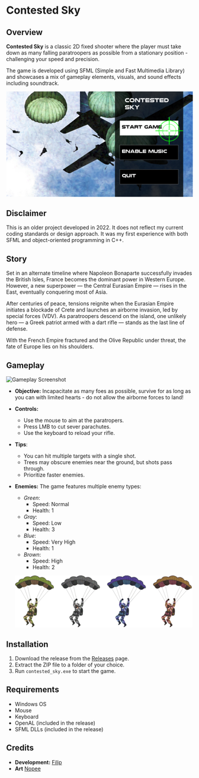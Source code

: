 # Contested Sky

## Overview
**Contested Sky** is a classic 2D fixed shooter where the player must take down as many falling paratroopers as possible from a stationary position - challenging your speed and precision. 

The game is developed using SFML (Simple and Fast Multimedia Library) and showcases a mix of gameplay elements, visuals, and sound effects including soundtrack.

![Main Menu](extras/menu.png)

## Disclaimer
This is an older project developed in 2022. It does not reflect my current coding standards or design approach. It was my first experience with both SFML and object-oriented programming in C++.

## Story
Set in an alternate timeline where Napoleon Bonaparte successfully invades the British Isles, France becomes the dominant power in Western Europe. However, a new superpower — the Central Eurasian Empire — rises in the East, eventually conquering most of Asia.

After centuries of peace, tensions reignite when the Eurasian Empire initiates a blockade of Crete and launches an airborne invasion, led by special forces (VDV). As paratroopers descend on the island, one unlikely hero — a Greek patriot armed with a dart rifle — stands as the last line of defense.

With the French Empire fractured and the Olive Republic under threat, the fate of Europe lies on his shoulders.

## Gameplay
![Gameplay Screenshot](extras/gameplay.png)

- **Objective:** Incapacitate as many foes as possible, survive for as long as you can with limited hearts - do not allow the airborne forces to land!
- **Controls:**
  - Use the mouse to aim at the paratropers.
  - Press LMB to cut sever parachutes.
  - Use the keyboard to reload your rifle.
- **Tips**:
  - You can hit multiple targets with a single shot.
  - Trees may obscure enemies near the ground, but shots pass through.
  - Prioritize faster enemies.
- **Enemies:** The game features multiple enemy types:
  - *Green*:
    - Speed: Normal
    - Health: 1
  - *Gray*:
    - Speed: Low
    - Health: 3
  - *Blue*:
    - Speed: Very High
    - Health: 1
  - *Brown*:
    - Speed: High
    - Health: 2
    
  ![Enemies](extras/enemies.png)


## Installation
1. Download the  release from the [Releases](https://github.com/Filip-Rak/Contested-Sky/releases/tag/v1.0) page.
2. Extract the ZIP file to a folder of your choice.
3. Run `contested_sky.exe` to start the game.

## Requirements
- Windows OS
- Mouse
- Keyboard
- OpenAL (included in the release)
- SFML DLLs (included in the release)

## Credits
- **Development:** [Filip](https://github.com/Filip-Rak)
- **Art** [Nopee](https://github.com/fakeNopee)
